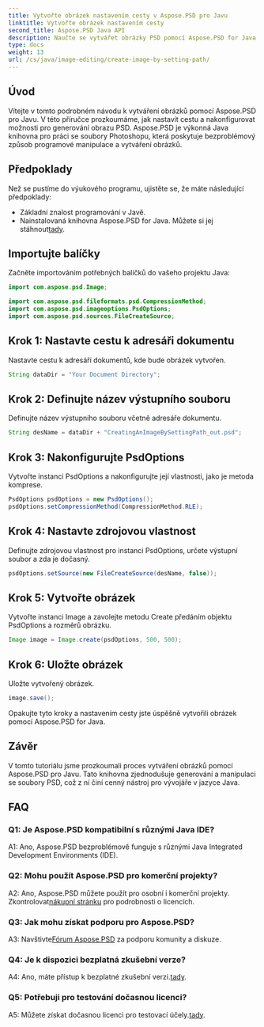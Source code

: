 ```yaml
---
title: Vytvořte obrázek nastavením cesty v Aspose.PSD pro Javu
linktitle: Vytvořte obrázek nastavením cesty
second_title: Aspose.PSD Java API
description: Naučte se vytvářet obrázky PSD pomocí Aspose.PSD for Java. Postupujte podle našeho podrobného průvodce pro bezproblémové generování obrázků.
type: docs
weight: 13
url: /cs/java/image-editing/create-image-by-setting-path/
---
```

## Úvod

Vítejte v tomto podrobném návodu k vytváření obrázků pomocí Aspose.PSD pro Javu. V této příručce prozkoumáme, jak nastavit cestu a nakonfigurovat možnosti pro generování obrazu PSD. Aspose.PSD je výkonná Java knihovna pro práci se soubory Photoshopu, která poskytuje bezproblémový způsob programové manipulace a vytváření obrázků.

## Předpoklady

Než se pustíme do výukového programu, ujistěte se, že máte následující předpoklady:

- Základní znalost programování v Javě.
-  Nainstalovaná knihovna Aspose.PSD for Java. Můžete si jej stáhnout[tady](https://releases.aspose.com/psd/java/).

## Importujte balíčky

Začněte importováním potřebných balíčků do vašeho projektu Java:

```java
import com.aspose.psd.Image;

import com.aspose.psd.fileformats.psd.CompressionMethod;
import com.aspose.psd.imageoptions.PsdOptions;
import com.aspose.psd.sources.FileCreateSource;

```

## Krok 1: Nastavte cestu k adresáři dokumentu

Nastavte cestu k adresáři dokumentů, kde bude obrázek vytvořen.

```java
String dataDir = "Your Document Directory";
```

## Krok 2: Definujte název výstupního souboru

Definujte název výstupního souboru včetně adresáře dokumentu.

```java
String desName = dataDir + "CreatingAnImageBySettingPath_out.psd";
```

## Krok 3: Nakonfigurujte PsdOptions

Vytvořte instanci PsdOptions a nakonfigurujte její vlastnosti, jako je metoda komprese.

```java
PsdOptions psdOptions = new PsdOptions();
psdOptions.setCompressionMethod(CompressionMethod.RLE);
```

## Krok 4: Nastavte zdrojovou vlastnost

Definujte zdrojovou vlastnost pro instanci PsdOptions, určete výstupní soubor a zda je dočasný.

```java
psdOptions.setSource(new FileCreateSource(desName, false));
```

## Krok 5: Vytvořte obrázek

Vytvořte instanci Image a zavolejte metodu Create předáním objektu PsdOptions a rozměrů obrázku.

```java
Image image = Image.create(psdOptions, 500, 500);
```

## Krok 6: Uložte obrázek

Uložte vytvořený obrázek.

```java
image.save();
```

Opakujte tyto kroky a nastavením cesty jste úspěšně vytvořili obrázek pomocí Aspose.PSD for Java.

## Závěr

V tomto tutoriálu jsme prozkoumali proces vytváření obrázků pomocí Aspose.PSD pro Javu. Tato knihovna zjednodušuje generování a manipulaci se soubory PSD, což z ní činí cenný nástroj pro vývojáře v jazyce Java.

## FAQ

### Q1: Je Aspose.PSD kompatibilní s různými Java IDE?

A1: Ano, Aspose.PSD bezproblémově funguje s různými Java Integrated Development Environments (IDE).

### Q2: Mohu použít Aspose.PSD pro komerční projekty?

 A2: Ano, Aspose.PSD můžete použít pro osobní i komerční projekty. Zkontrolovat[nákupní stránku](https://purchase.aspose.com/buy) pro podrobnosti o licencích.

### Q3: Jak mohu získat podporu pro Aspose.PSD?

 A3: Navštivte[Fórum Aspose.PSD](https://forum.aspose.com/c/psd/34) za podporu komunity a diskuze.

### Q4: Je k dispozici bezplatná zkušební verze?

 A4: Ano, máte přístup k bezplatné zkušební verzi.[tady](https://releases.aspose.com/).

### Q5: Potřebuji pro testování dočasnou licenci?

 A5: Můžete získat dočasnou licenci pro testovací účely.[tady](https://purchase.aspose.com/temporary-license/).